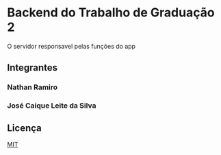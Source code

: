 # Backend do Trabalho de Graduação 2
O servidor responsavel pelas funções do app

## Integrantes
### Nathan Ramiro
### José Caíque Leite da Silva

## Licença
[MIT](https://choosealicense.com/licenses/mit/)
